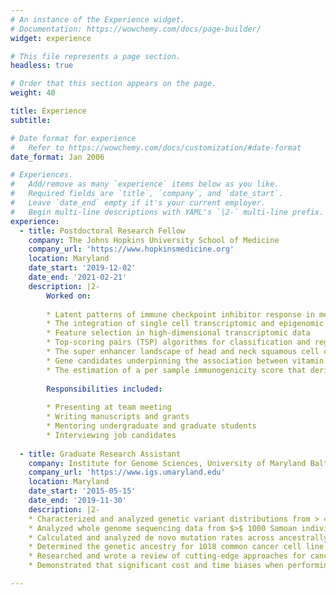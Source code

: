 ```yaml
---
# An instance of the Experience widget.
# Documentation: https://wowchemy.com/docs/page-builder/
widget: experience

# This file represents a page section.
headless: true

# Order that this section appears on the page.
weight: 40

title: Experience
subtitle:

# Date format for experience
#   Refer to https://wowchemy.com/docs/customization/#date-format
date_format: Jan 2006

# Experiences.
#   Add/remove as many `experience` items below as you like.
#   Required fields are `title`, `company`, and `date_start`.
#   Leave `date_end` empty if it's your current employer.
#   Begin multi-line descriptions with YAML's `|2-` multi-line prefix.
experience:
  - title: Postdoctoral Research Fellow
    company: The Johns Hopkins University School of Medicine
    company_url: 'https://www.hopkinsmedicine.org'
    location: Maryland
    date_start: '2019-12-02'
    date_end: '2021-02-21'
    description: |2-
        Worked on:
        
        * Latent patterns of immune checkpoint inhibitor response in melanoma that associate with progression free survival, the immunogenialternative splicing , super enhancers
        * The integration of single cell transcriptomic and epigenomic sequencing data
        * Feature selection in high-dimensional transcriptomic data 
        * Top-scoring pairs (TSP) algorithms for classification and regression
        * The super enhancer landscape of head and neck squamous cell carcinoma
        * Gene candidates underpinning the association between vitamin D and head and neck cancer
        * The estimation of a per sample immunogenicity score that derives from cancer-specific alternative splicing events
        
        Responsibilities included:
        
        * Presenting at team meeting
        * Writing manuscripts and grants
        * Mentoring undergraduate and graduate students
        * Interviewing job candidates
        
  - title: Graduate Research Assistant
    company: Institute for Genome Sciences, University of Maryland Baltimore
    company_url: 'https://www.igs.umaryland.edu'
    location: Maryland
    date_start: '2015-05-15'
    date_end: '2019-11-30'
    description: |2-
    * Characterized and analyzed genetic variant distributions from > 40,000 human genomes as part of the NHLBI TOPMed program
    * Analyzed whole genome sequencing data from $>$ 1000 Samoan individuals to study the evolutionary history of modern Samoa
    * Calculated and analyzed de novo mutation rates across ancestrally diverse human populations and discovered a mutation reduction in the Amish founder population
    * Determined the genetic ancestry for 1018 common cancer cell line models and identified gene expression and mutation differences from ancestrally diverse cancer cell lines
    * Researched and wrote a review of cutting-edge approaches for cancer detection and treatment via non-invasive liquid biopsy
    * Demonstrated that significant cost and time biases when performing clinical genetic variant prioritization on individuals with non-European ancestral backgrounds

---
```

